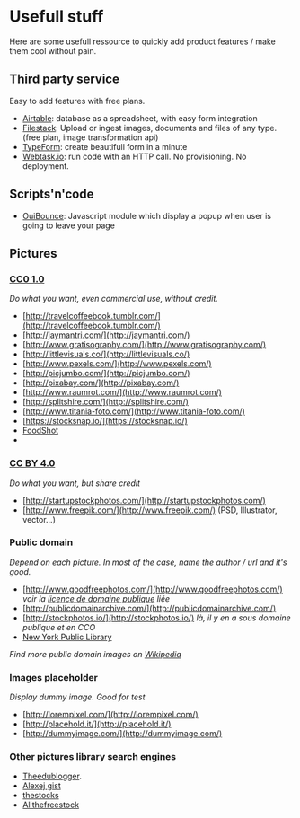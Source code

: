 # Usefull stuff

Here are some usefull ressource to quickly add product features / make them cool without pain.

## Third party service

Easy to add features with free plans.

- [Airtable](https://airtable.com/): database as a spreadsheet, with easy form integration
- [Filestack](https://www.filestack.com/): Upload or ingest images, documents and files of any type. (free plan, image transformation api)
- [TypeForm](https://www.typeform.com/): create beautifull form in a minute
- [Webtask.io](https://webtask.io/): run code with an HTTP call. No provisioning. No deployment.

## Scripts'n'code

- [OuiBounce](https://github.com/carlsednaoui/ouibounce): Javascript module which display a popup when user is going to leave your page

## Pictures

### [CC0 1.0](http://creativecommons.org/publicdomain/zero/1.0/)

_Do what you want, even commercial use, without credit._

- [http://travelcoffeebook.tumblr.com/](http://travelcoffeebook.tumblr.com/)
- [http://jaymantri.com/](http://jaymantri.com/)
- [http://www.gratisography.com/](http://www.gratisography.com/)
- [http://littlevisuals.co/](http://littlevisuals.co/)
- [http://www.pexels.com/](http://www.pexels.com/)
- [http://picjumbo.com/](http://picjumbo.com/)
- [http://pixabay.com/](http://pixabay.com/)
- [http://www.raumrot.com/](http://www.raumrot.com/)
- [http://splitshire.com/](http://splitshire.com/)
- [http://www.titania-foto.com/](http://www.titania-foto.com/)
- [https://stocksnap.io/](https://stocksnap.io/)
- [FoodShot](http://foodshot.co/)
- 
### [CC BY 4.0](http://creativecommons.org/licenses/by/4.0/)

_Do what you want, but share credit_

- [http://startupstockphotos.com/](http://startupstockphotos.com/)
- [http://www.freepik.com/](http://www.freepik.com/) (PSD, Illustrator, vector...)

### Public domain

_Depend on each picture. In most of the case, name the author / url and it's good._

- [http://www.goodfreephotos.com/](http://www.goodfreephotos.com/) _voir la  [licence de domaine publique](http://www.goodfreephotos.com/pages/creative-commons-license-terms) liée_
- [http://publicdomainarchive.com/](http://publicdomainarchive.com/)
- [http://stockphotos.io/](http://stockphotos.io/) _là, il y en a sous domaine publique et en CCO_
- [New York Public Library](http://www.nypl.org/research/collections/digital-collections/public-domain)

_Find more public domain images on [Wikipedia](https://en.wikipedia.org/wiki/Wikipedia:Public_domain_image_resources)_

### Images placeholder

_Display dummy image. Good for test_

- [http://lorempixel.com/](http://lorempixel.com/)
- [http://placehold.it/](http://placehold.it/)
- [http://dummyimage.com/](http://dummyimage.com/)

### Other pictures library search engines

- [Theedublogger](http://www.theedublogger.com/2014/07/09/the-ultimate-directory-of-free-image-sources/).
- [Alexej gist](https://github.com/heyalexej/awesome-images) 
- [thestocks](http://thestocks.im/)
- [Allthefreestock](http://allthefreestock.com/)



